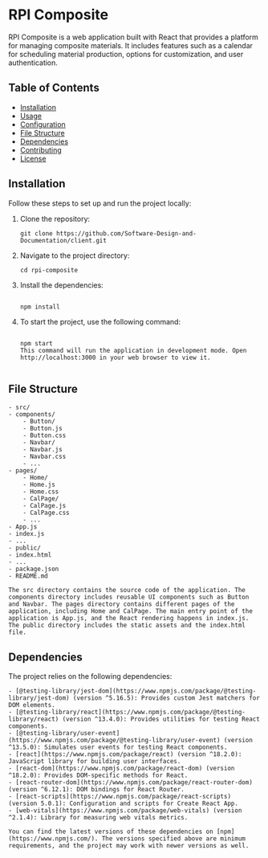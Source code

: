 # RPI Composite

RPI Composite is a web application built with React that provides a platform for managing composite materials. It includes features such as a calendar for scheduling material production, options for customization, and user authentication.

## Table of Contents

- [Installation](#installation)
- [Usage](#usage)
- [Configuration](#configuration)
- [File Structure](#file-structure)
- [Dependencies](#dependencies)
- [Contributing](#contributing)
- [License](#license)

## Installation

Follow these steps to set up and run the project locally:

1. Clone the repository:

   ```shell
   git clone https://github.com/Software-Design-and-Documentation/client.git

2. Navigate to the project directory:

   ```shell
   cd rpi-composite
3. Install the dependencies:

   ```shell

   npm install
4. To start the project, use the following command:

   ```shell

   npm start
   This command will run the application in development mode. Open http://localhost:3000 in your web browser to view it.


 ## File Structure
    - src/
    - components/
        - Button/
        - Button.js
        - Button.css
        - Navbar/
        - Navbar.js
        - Navbar.css
        - ...
    - pages/
        - Home/
        - Home.js
        - Home.css
        - CalPage/
        - CalPage.js
        - CalPage.css
        - ...
    - App.js
    - index.js
    - ...
    - public/
    - index.html
    - ...
    - package.json
    - README.md

    The src directory contains the source code of the application. The components directory includes reusable UI components such as Button and Navbar. The pages directory contains different pages of the application, including Home and CalPage. The main entry point of the application is App.js, and the React rendering happens in index.js. The public directory includes the static assets and the index.html file.

## Dependencies

The project relies on the following dependencies:

    - [@testing-library/jest-dom](https://www.npmjs.com/package/@testing-library/jest-dom) (version ^5.16.5): Provides custom Jest matchers for DOM elements.
    - [@testing-library/react](https://www.npmjs.com/package/@testing-library/react) (version ^13.4.0): Provides utilities for testing React components.
    - [@testing-library/user-event](https://www.npmjs.com/package/@testing-library/user-event) (version ^13.5.0): Simulates user events for testing React components.
    - [react](https://www.npmjs.com/package/react) (version ^18.2.0): JavaScript library for building user interfaces.
    - [react-dom](https://www.npmjs.com/package/react-dom) (version ^18.2.0): Provides DOM-specific methods for React.
    - [react-router-dom](https://www.npmjs.com/package/react-router-dom) (version ^6.12.1): DOM bindings for React Router.
    - [react-scripts](https://www.npmjs.com/package/react-scripts) (version 5.0.1): Configuration and scripts for Create React App.
    - [web-vitals](https://www.npmjs.com/package/web-vitals) (version ^2.1.4): Library for measuring web vitals metrics.

    You can find the latest versions of these dependencies on [npm](https://www.npmjs.com/). The versions specified above are minimum requirements, and the project may work with newer versions as well.

